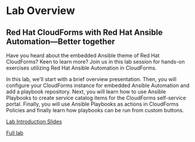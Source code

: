 # Lab Overview

## Red Hat CloudForms with Red Hat Ansible Automation—Better together

Have you heard about the embedded Ansible theme of Red Hat CloudForms? Keen to learn more? Join us in this lab session for hands-on exercises utilizing Red Hat Ansible Automation in CloudForms.

In this lab, we'll start with a brief overview presentation. Then, you will configure your CloudForms instance for embedded Ansible Automation and add a playbook repository. Next, you will learn how to use Ansible Playbooks to create service catalog items for the CloudForms self-service portal. Finally, you will use Ansible Playbooks as actions in CloudForms Policies and finally learn how playbooks can be run from custom buttons.

[Lab Introduction Slides](./L1078-Ansible-Lab-Introduction.pdf)

[Full lab](./lab/index.md)